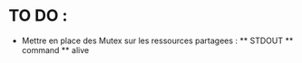 # TO DO :
* Mettre en place des Mutex sur les ressources partagees :
** STDOUT
** command
** alive

